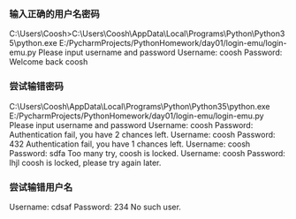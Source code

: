 ### 输入正确的用户名密码
C:\Users\Coosh>C:\Users\Coosh\AppData\Local\Programs\Python\Python35\python.exe
E:/PycharmProjects/PythonHomework/day01/login-emu/login-emu.py
Please input username and password
Username: coosh
Password:
Welcome back coosh

### 尝试输错密码
C:\Users\Coosh\AppData\Local\Programs\Python\Python35\python.exe E:/PycharmProjects/PythonHomework/day01/login-emu/login-emu.py
Please input username and password
Username: coosh
Password:
Authentication fail, you have 2 chances left.
Username: coosh
Password: 432
Authentication fail, you have 1 chances left.
Username: coosh
Password: sdfa
Too many try, coosh is locked.
Username: coosh
Password: lhjl
coosh is locked, please try again later.

### 尝试输错用户名
Username: cdsaf
Password: 234
No such user.